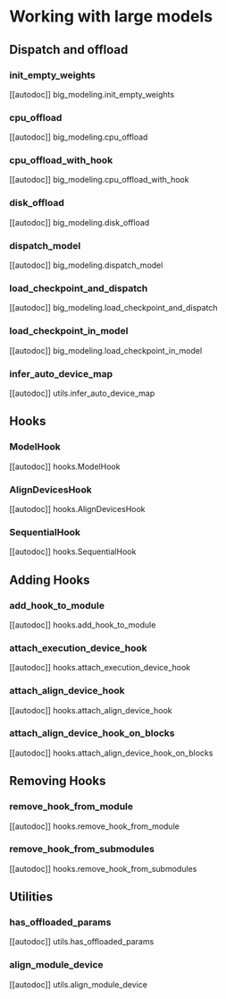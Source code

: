 <!--Copyright 2021 The HuggingFace Team. All rights reserved.

Licensed under the Apache License, Version 2.0 (the "License"); you may not use this file except in compliance with
the License. You may obtain a copy of the License at

http://www.apache.org/licenses/LICENSE-2.0

Unless required by applicable law or agreed to in writing, software distributed under the License is distributed on
an "AS IS" BASIS, WITHOUT WARRANTIES OR CONDITIONS OF ANY KIND, either express or implied. See the License for the
specific language governing permissions and limitations under the License.

⚠️ Note that this file is in Markdown but contain specific syntax for our doc-builder (similar to MDX) that may not be
rendered properly in your Markdown viewer.
-->

# Working with large models

## Dispatch and offload

### init_empty_weights

[[autodoc]] big_modeling.init_empty_weights

### cpu_offload

[[autodoc]] big_modeling.cpu_offload

### cpu_offload_with_hook

[[autodoc]] big_modeling.cpu_offload_with_hook

### disk_offload

[[autodoc]] big_modeling.disk_offload

### dispatch_model

[[autodoc]] big_modeling.dispatch_model

### load_checkpoint_and_dispatch

[[autodoc]] big_modeling.load_checkpoint_and_dispatch

### load_checkpoint_in_model

[[autodoc]] big_modeling.load_checkpoint_in_model

### infer_auto_device_map

[[autodoc]] utils.infer_auto_device_map

## Hooks

### ModelHook

[[autodoc]] hooks.ModelHook

### AlignDevicesHook

[[autodoc]] hooks.AlignDevicesHook

### SequentialHook

[[autodoc]] hooks.SequentialHook

## Adding Hooks

### add_hook_to_module

[[autodoc]] hooks.add_hook_to_module

### attach_execution_device_hook

[[autodoc]] hooks.attach_execution_device_hook

### attach_align_device_hook

[[autodoc]] hooks.attach_align_device_hook

### attach_align_device_hook_on_blocks

[[autodoc]] hooks.attach_align_device_hook_on_blocks

## Removing Hooks

### remove_hook_from_module

[[autodoc]] hooks.remove_hook_from_module

### remove_hook_from_submodules

[[autodoc]] hooks.remove_hook_from_submodules

## Utilities

### has_offloaded_params

[[autodoc]] utils.has_offloaded_params

### align_module_device

[[autodoc]] utils.align_module_device